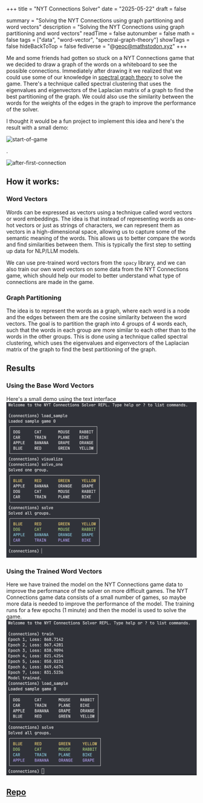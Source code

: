 +++
title = "NYT Connections Solver"
date = "2025-05-22"
draft = false

summary = "Solving the NYT Connections using graph partitioning and word vectors"
description = "Solving the NYT Connections using graph partitioning and word vectors"
readTime = false
autonumber = false
math = false
tags = ["data", "word-vector", "spectral-graph-theory"]
showTags = false
hideBackToTop = false
fediverse = "@geoc@mathstodon.xyz"
+++

Me and some friends had gotten so stuck on a NYT Connections game that we decided to draw a graph of the words on a whiteboard to see the possible connections. Immediately after drawing it we realized that we could use some of our knowledge in [spectral graph theory](../../projects/spectral_graph_theory) to solve the game. There's a technique called spectral clustering that uses the eigenvalues and eigenvectors of the Laplacian matrix of a graph to find the best partitioning of the graph. We could also use the similarity between the words for the weights of the edges in the graph to improve the performance of the solver.

I thought it would be a fun project to implement this idea and here's the result with a small demo:

<span class="annotation__text" data-annotation="Here is the graph of the words at the start of the game. The color groups represent what the model predicts the connections to be.">
    <img src="./../graph1.png" alt="start-of-game"/> 
</span> 

.

<span class="annotation__text" data-annotation="Here is the graph of the words after solving the first connection (orange, apple, banana, grape). Since we know that these words are connected, we can disconnect them from the rest of the graph and re-run the spectral clustering algorithm to find the next connection.">
    <img src="./../graph2.png" alt="after-first-connection"/>
</span>

## How it works:
### Word Vectors
Words can be expressed as vectors using a technique called word vectors or word embeddings. The idea is that instead of representing words as one-hot vectors or just as strings of characters, we can represent them as vectors in a high-dimensional space, allowing us to capture some of the <span class="annotation__text" data-annotation="For example, the word 'king' might be represented as a vector that is close to the vector for 'queen', and far away from the vector for 'car'. Moreover, we can combine these vectors to create new vectors that represent the meaning of the combination of the words. For example, the vector for 'queen' minus 'king' might be close to the vector for 'woman' minus 'man'.">semantic meaning of the words</span>. This allows us to better compare the words and find similarities between them. This is typically the first step to setting up data for NLP/LLM models. 

We can use pre-trained word vectors from the `spacy` library, and we can also train our own word vectors on some data from the NYT Connections game, which should help our model to better understand what type of connections are made in the game.

### Graph Partitioning
The idea is to represent the words as a graph, where each word is a node and the edges between them are the cosine similarity between the word vectors. The goal is to partition the graph into 4 groups of 4 words each, such that the words in each group are more similar to each other than to the words in the other groups. This is done using a technique called spectral clustering, which uses the eigenvalues and eigenvectors of the Laplacian matrix of the graph to find the best partitioning of the graph. 

## Results

### Using the Base Word Vectors
Here's a small demo using the text interface
[![untrained model](untrained.png)](./../untrained.png)

### Using the Trained Word Vectors
Here we have trained the model on the NYT Connections game data to improve the performance of the solver on more difficult games. The NYT Connections game data consists of a small number of games, so maybe more data is needed to improve the performance of the model. The training runs for a few epochs (1 minute) and then the model is used to solve the game. 
[![trained model](trained.png)](./../trained.png)

<h2><a href="https://github.com/Geoc2022/nyt-connections-solver">Repo</a> </h2>
